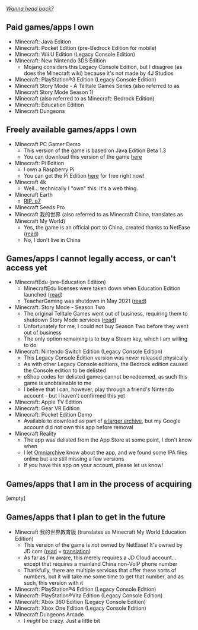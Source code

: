 [*Wanna head back?*](https://github.com/jbmagination)

## Paid games/apps I own
- Minecraft: Java Edition
- Minecraft: Pocket Edition (pre-Bedrock Edition for mobile)
- Minecraft: Wii U Edition (Legacy Console Edition)
- Minecraft: New Nintendo 3DS Edition
   - Mojang considers this Legacy Console Edition, but I disagree (as does the Minecraft wiki) because it's not made by 4J Studios
- Minecraft: PlayStation®3 Edition (Legacy Console Edition)
- Minecraft Story Mode - A Telltale Games Series (also referred to as Minecraft Story Mode Season 1)
- Minecraft (also referred to as Minecraft: Bedrock Edition)
- Minecraft: Education Edition
- Minecraft Dungeons

## Freely available games/apps I own
- Minecraft PC Gamer Demo
   - This version of the game is based on Java Edition Beta 1.3 
   - You can download this version of the game [here](https://www.pcgamer.com/download-the-minecraft-demo/)
- Minecraft: Pi Edition
   - I own a Raspberry Pi
   - You can get the Pi Edition [here](https://www.minecraft.net/en-us/edition/pi) for free right now!
- Minecraft 4k
   - Well... technically I "own" this. It's a web thing.
- Minecraft Earth
   - [RIP. o7](https://www.minecraft.net/en-us/article/minecraft-earth-coming-end)
- Minecraft Seeds Pro
- Minecraft 我的世界 (also referred to as Minecraft China, translates as Minecraft My World)
   - Yes, the game is an official port to China, created thanks to NetEase ([read](https://web.archive.org/web/20190323172244/https://mojang.com/2016/05/minecraft-is-coming-to-china/))
   - No, I don't live in China

## Games/apps I cannot legally access, or can't access yet
- MinecraftEdu (pre-Education Edition)
   - MinecraftEdu licenses were taken down when Education Edition launched ([read](https://web.archive.org/web/20160305002851/https://minecraftedu.com/education_edition))
   - TeacherGaming was shutdown in May 2021 ([read](https://web.archive.org/web/20210514223402/https://store.teachergaming.com/))
- Minecraft: Story Mode - Season Two
   - The original Telltale Games went out of business, requiring them to shutdown Story Mode services ([read](https://www.minecraft.net/en-us/article/important-minecraft--story-mode-information))
   - Unfortunately for me, I could not buy Season Two before they went out of business
   - The only option remaining is to buy a Steam key, which I am willing to do
- Minecraft: Nintendo Switch Edition (Legacy Console Edition)
   - This Legacy Console Edition version was never released physically
   - As with other Legacy Console editions, the Bedrock edition caused the Console edition to be delisted
   - eShop codes for delisted games cannot be redeemed, as such this game is unobtainable to me
   - I believe that I can, however, play through a friend's Nintendo account - but I haven't confirmed this yet
 - Minecraft: Apple TV Edition
 - Minecraft: Gear VR Edition
 - Minecraft: Pocket Edition Demo
   - Available to download as part of [a larger archive](https://archive.org/details/MCPEAlpha), but my Google account did not own this app before removal
- Minecraft Reality
   - The app was delisted from the App Store at some point, I don't know when
   - I let [Omniarchive](https://omniarchive.org) know about the app, and we found some IPA files online but are still missing a few versions
   - If *you* have this app on your account, please let us know!

## Games/apps that I am in the process of acquiring
[empty]

## Games/apps that I plan to get in the future
- Minecraft 我的世界教育版 (translates as Minecraft My World Education Edition)
   - This version of the game is *not* owned by NetEase! It's owned by JD.com ([read](https://www.jdcloud.com/cn/news/detail/648) + [translation](https://translate.google.com/translate?sl=zh-CN&tl=en&u=https://www.jdcloud.com/cn/news/detail/648)) 
   - As far as I'm aware, this merely requires a JD Cloud account... except that requires a mainland China non-VoIP phone number
   - Thankfully, there are multiple services that offer these sorts of numbers, but it will take me some time to get that number, and as such, this version with it
- Minecraft: PlayStation®4 Edition (Legacy Console Edition)
- Minecraft: PlayStation®Vita Edition (Legacy Console Edition)
- Minecraft: Xbox 360 Edition (Legacy Console Edition)
- Minecraft: Xbox One Edition (Legacy Console Edition)
- Minecraft Dungeons Arcade
   - I *might* be crazy. Just a little bit
